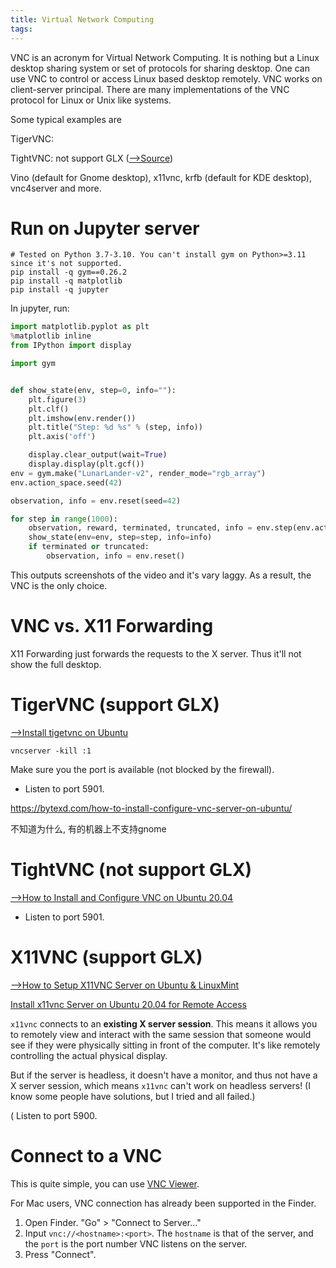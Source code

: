 ```yaml
---
title: Virtual Network Computing
tags:
---
```


VNC is an acronym for Virtual Network Computing. It is nothing but a  Linux desktop sharing system or set of protocols for sharing desktop.  One can use VNC to control or access Linux based desktop remotely. VNC  works on client-server principal. There are many implementations of the  VNC protocol for Linux or Unix like systems. 

Some typical examples are  

TigerVNC: 

TightVNC: not support GLX ([-->Source](https://forums.raspberrypi.com/viewtopic.php?t=8200#p98101))

Vino (default for Gnome desktop), x11vnc, krfb  (default for KDE desktop), vnc4server and more.



# Run on Jupyter server

```shell
# Tested on Python 3.7-3.10. You can't install gym on Python>=3.11 since it's not supported.
pip install -q gym==0.26.2
pip install -q matplotlib
pip install -q jupyter
```

In jupyter, run:

```python
import matplotlib.pyplot as plt
%matplotlib inline
from IPython import display

import gym
```



```python

def show_state(env, step=0, info=""):
    plt.figure(3)
    plt.clf()
    plt.imshow(env.render())
    plt.title("Step: %d %s" % (step, info))
    plt.axis('off')

    display.clear_output(wait=True)
    display.display(plt.gcf())
env = gym.make("LunarLander-v2", render_mode="rgb_array")
env.action_space.seed(42)

observation, info = env.reset(seed=42)

for step in range(1000):
    observation, reward, terminated, truncated, info = env.step(env.action_space.sample())
    show_state(env=env, step=step, info=info)
    if terminated or truncated:
        observation, info = env.reset()
```

This outputs screenshots of the video and it's vary laggy. As a result, the VNC is the only choice.

# VNC vs. X11 Forwarding

X11 Forwarding just forwards the requests to the X server. Thus it'll not show the full desktop.



# TigerVNC (support GLX)

[-->Install tigetvnc on Ubuntu](https://www.cyberciti.biz/faq/install-and-configure-tigervnc-server-on-ubuntu-18-04/)



```shell
vncserver -kill :1
```



Make sure you the port is available (not blocked by the firewall).



* Listen to port 5901.



https://bytexd.com/how-to-install-configure-vnc-server-on-ubuntu/

不知道为什么, 有的机器上不支持gnome

# TightVNC (not support GLX)

[-->How to Install and Configure VNC on Ubuntu 20.04](https://www.digitalocean.com/community/tutorials/how-to-install-and-configure-vnc-on-ubuntu-20-04)

* Listen to port 5901.

# X11VNC (support GLX)

[-->How to Setup X11VNC Server on Ubuntu & LinuxMint](https://tecadmin.net/setup-x11vnc-server-on-ubuntu-linuxmint/)

[Install x11vnc Server on Ubuntu 20.04 for Remote Access](https://omar2cloud.github.io/rasp/x11vnc/)

`x11vnc` connects to an **existing X server session**. This means it allows you to remotely view and interact with the same session that  someone would see if they were physically sitting in front of the  computer. It's like remotely controlling the actual physical display.

But if the server is headless, it doesn't have a monitor, and thus not have a X server session, which means  `x11vnc` can't work on headless servers! (I know some people have solutions, but I tried and all failed.)

( Listen to port 5900.

# Connect to a VNC

This is quite simple, you can use [VNC Viewer](https://www.google.com/url?sa=t&rct=j&q=&esrc=s&source=web&cd=&ved=2ahUKEwj7gubo3bmDAxXmEkQIHWJNB6kQFnoECAYQAQ&url=https%3A%2F%2Fwww.realvnc.com%2Fen%2Fconnect%2Fdownload%2Fviewer%2F&usg=AOvVaw0UTdY8kQhw7EWigV5-iC08&opi=89978449).

For Mac users, VNC connection has already been supported in the Finder. 

1. Open Finder. "Go" > "Connect to Server..."
2. Input `vnc://<hostname>:<port>`. The `hostname` is that of the server, and the `port` is the port number VNC listens on the server.
3. Press "Connect".

